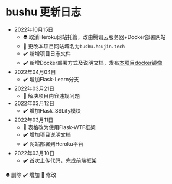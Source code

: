 # bushu 更新日志

* 2022年10月15日
    * :no_entry: 取消Heroku网站托管，改由腾讯云服务器+Docker部署网站
    * :radio_button: 更改本项目网站域名为`bushu.houjin.tech`
    * :heavy_check_mark: 新增项目日志文件
    * :heavy_check_mark: 新增Docker部署方式及说明文档，发布[本项目docker镜像](https://hub.docker.com/repository/docker/zhj0125/bushu)
* 2022年04月04日
    * :heavy_check_mark: 增加Flask-Learn分支
* 2022年03月21日
    * :radio_button: 解决项目内容违规问题
* 2022年03月12日
    * :heavy_check_mark: 增加Flask_SSLify模块
* 2022年03月11日
    * :radio_button: 表格改为使用Flask-WTF框架
    * :heavy_check_mark: 增加项目说明文档
    * :heavy_check_mark: 网站部署到Heroku平台
* 2022年03月10日
    * :heavy_check_mark: 首次上传代码，完成前端框架

:no_entry:  删除
:heavy_check_mark:  增加
:radio_button:   修改
